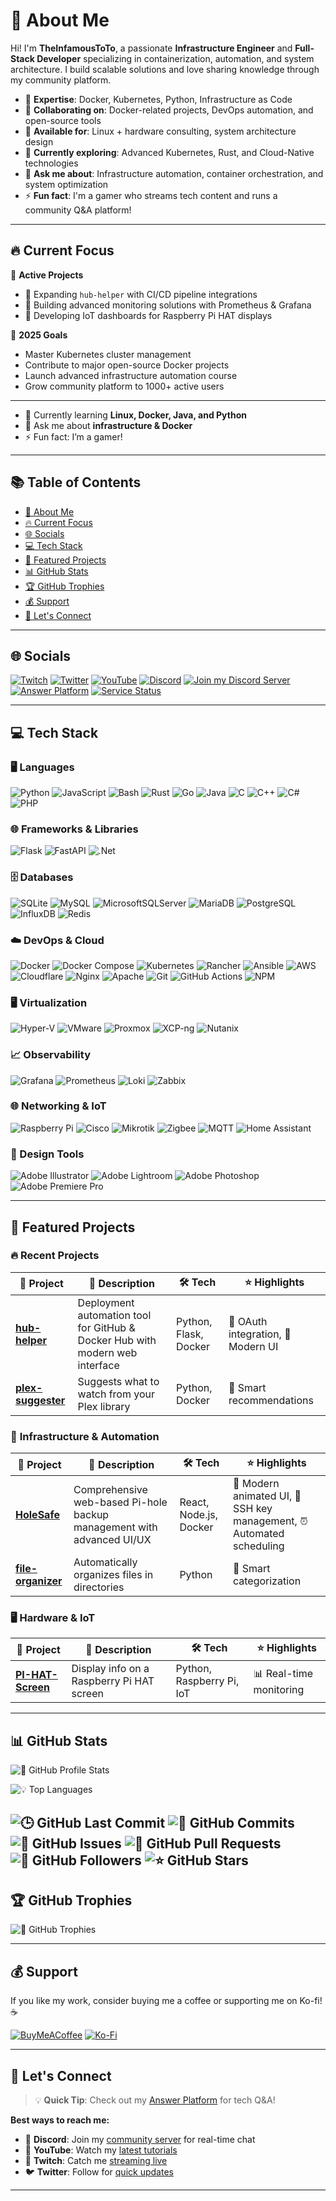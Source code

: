 # 💫 About Me

Hi! I'm **TheInfamousToTo**, a passionate **Infrastructure Engineer** and **Full-Stack Developer** specializing in containerization, automation, and system architecture. I build scalable solutions and love sharing knowledge through my community platform.

- 🚀 **Expertise**: Docker, Kubernetes, Python, Infrastructure as Code
- 💞️ **Collaborating on**: Docker-related projects, DevOps automation, and open-source tools
- 🤝 **Available for**: Linux + hardware consulting, system architecture design
- 🌱 **Currently exploring**: Advanced Kubernetes, Rust, and Cloud-Native technologies
- 💬 **Ask me about**: Infrastructure automation, container orchestration, and system optimization
- ⚡ **Fun fact**: I'm a gamer who streams tech content and runs a community Q&A platform!

---

## 🔥 Current Focus

🚧 **Active Projects**

- 🔨 Expanding `hub-helper` with CI/CD pipeline integrations
- 🔬 Building advanced monitoring solutions with Prometheus & Grafana
- 📱 Developing IoT dashboards for Raspberry Pi HAT displays

🎯 **2025 Goals**

- Master Kubernetes cluster management
- Contribute to major open-source Docker projects  
- Launch advanced infrastructure automation course
- Grow community platform to 1000+ active users

---

- 🌱 Currently learning **Linux, Docker, Java, and Python**
- 💬 Ask me about **infrastructure & Docker**
- ⚡ Fun fact: I’m a gamer!

---

## 📚 Table of Contents

- [💫 About Me](#-about-me)
- [🔥 Current Focus](#-current-focus)
- [🌐 Socials](#-socials)
- [💻 Tech Stack](#-tech-stack)
- [🚀 Featured Projects](#-featured-projects)
- [📊 GitHub Stats](#-github-stats)
- [🏆 GitHub Trophies](#-github-trophies)
- [💰 Support](#-support)
- [🤝 Let's Connect](#-lets-connect)

---

## 🌐 Socials

[![Twitch](https://img.shields.io/badge/Twitch-%239146FF.svg?logo=Twitch&logoColor=white)](https://twitch.tv/totostreamz)
[![Twitter](https://img.shields.io/badge/Twitter-%231DA1F2.svg?logo=Twitter&logoColor=white)](https://twitter.com/alsatrawitweets)
[![YouTube](https://img.shields.io/badge/YouTube-%23FF0000.svg?logo=YouTube&logoColor=white)](https://youtube.com/@TheInfamousToTo)
[![Discord](https://img.shields.io/badge/Discord-%237289DA.svg?logo=discord&logoColor=white)](https://discord.com/users/180424122596065280)
[![Join my Discord Server](https://img.shields.io/badge/Server-Join%20Community-%237289DA?logo=discord&logoColor=white)](https://discord.gg/CXqpB7gGsB)
[![Answer Platform](https://img.shields.io/badge/Answer%20Platform-Ask%20%26%20Answer-%23007ACC?logo=google-forms&logoColor=white)](https://answer.satrawi.cc/)
[![Service Status](https://img.shields.io/badge/Service%20Status-Check%20Uptime-%2300C851?logo=statuspage&logoColor=white)](https://up.satrawi.cc/status/public)

<!--
  Added: 
  [![Answer Platform](https://img.shields.io/badge/Answer%20Platform-Ask%20%26%20Answer-%23007ACC?logo=google-forms&logoColor=white)](https://answer.satrawi.cc/)
  Description: It's a platform where you can ask questions and got them answered by the community.
-->

---

## 💻 Tech Stack

### 🖥️ Languages

![Python](https://img.shields.io/badge/python-3670A0?style=plastic&logo=python&logoColor=ffdd54)
![JavaScript](https://img.shields.io/badge/javascript-%23323330.svg?style=plastic&logo=javascript&logoColor=%23F7DF1E)
![Bash](https://img.shields.io/badge/bash-%23121011.svg?style=plastic&logo=gnu-bash&logoColor=white)
![Rust](https://img.shields.io/badge/rust-%23000000.svg?style=plastic&logo=rust&logoColor=white)
![Go](https://img.shields.io/badge/go-%2300ADD8.svg?style=plastic&logo=go&logoColor=white)
![Java](https://img.shields.io/badge/java-%23ED8B00.svg?style=plastic&logo=java&logoColor=white)
![C](https://img.shields.io/badge/c-%2300599C.svg?style=plastic&logo=c&logoColor=white)
![C++](https://img.shields.io/badge/c++-%2300599C.svg?style=plastic&logo=c%2B%2B&logoColor=white)
![C#](https://img.shields.io/badge/c%23-%23239120.svg?style=plastic&logo=c-sharp&logoColor=white)
![PHP](https://img.shields.io/badge/php-%23777BB4.svg?style=plastic&logo=php&logoColor=white)

### 🌐 Frameworks & Libraries

![Flask](https://img.shields.io/badge/flask-%23000.svg?style=plastic&logo=flask&logoColor=white)
![FastAPI](https://img.shields.io/badge/FastAPI-005571?style=plastic&logo=fastapi)
![.Net](https://img.shields.io/badge/.NET-5C2D91?style=plastic&logo=.net&logoColor=white)

### 🗄️ Databases

![SQLite](https://img.shields.io/badge/sqlite-%2307405e.svg?style=plastic&logo=sqlite&logoColor=white)
![MySQL](https://img.shields.io/badge/mysql-%2300f.svg?style=plastic&logo=mysql&logoColor=white)
![MicrosoftSQLServer](https://img.shields.io/badge/Microsoft%20SQL%20Sever-CC2927?style=plastic&logo=microsoft%20sql%20server&logoColor=white)
![MariaDB](https://img.shields.io/badge/MariaDB-003545?style=plastic&logo=mariadb&logoColor=white)
![PostgreSQL](https://img.shields.io/badge/postgresql-%23336791.svg?style=plastic&logo=postgresql&logoColor=white)
![InfluxDB](https://img.shields.io/badge/influxdb-%2300ADEF.svg?style=plastic&logo=influxdb&logoColor=white)
![Redis](https://img.shields.io/badge/redis-%23DD0031.svg?style=plastic&logo=redis&logoColor=white)

### ☁️ DevOps & Cloud

![Docker](https://img.shields.io/badge/docker-%230db7ed.svg?style=plastic&logo=docker&logoColor=white)
![Docker Compose](https://img.shields.io/badge/docker--compose-%230db7ed.svg?style=plastic&logo=docker&logoColor=white)
![Kubernetes](https://img.shields.io/badge/kubernetes-%23326ce5.svg?style=plastic&logo=kubernetes&logoColor=white)
![Rancher](https://img.shields.io/badge/rancher-%230075A8.svg?style=plastic&logo=rancher&logoColor=white)
![Ansible](https://img.shields.io/badge/ansible-%231A1918.svg?style=plastic&logo=ansible&logoColor=white)
![AWS](https://img.shields.io/badge/AWS-%23FF9900.svg?style=plastic&logo=amazon-aws&logoColor=white)
![Cloudflare](https://img.shields.io/badge/Cloudflare-F38020?style=plastic&logo=Cloudflare&logoColor=white)
![Nginx](https://img.shields.io/badge/nginx-%23009639.svg?style=plastic&logo=nginx&logoColor=white)
![Apache](https://img.shields.io/badge/apache-%23D42029.svg?style=plastic&logo=apache&logoColor=white)
![Git](https://img.shields.io/badge/git-%23F05033.svg?style=plastic&logo=git&logoColor=white)
![GitHub Actions](https://img.shields.io/badge/github%20actions-%232671E5.svg?style=plastic&logo=githubactions&logoColor=white)
![NPM](https://img.shields.io/badge/NPM-%23000000.svg?style=plastic&logo=npm&logoColor=white)

### 🖥️ Virtualization

![Hyper-V](https://img.shields.io/badge/Hyper--V-0078D7?style=plastic&logo=windows&logoColor=white)
![VMware](https://img.shields.io/badge/VMware-607078?style=plastic&logo=vmware&logoColor=white)
![Proxmox](https://img.shields.io/badge/Proxmox-EE7200?style=plastic&logo=proxmox&logoColor=white)
![XCP-ng](https://img.shields.io/badge/XCP--ng-0066CC?style=plastic&logo=xcp-ng&logoColor=white)
![Nutanix](https://img.shields.io/badge/Nutanix-024DA1?style=plastic&logo=nutanix&logoColor=white)

### 📈 Observability

![Grafana](https://img.shields.io/badge/grafana-F46800?style=plastic&logo=grafana&logoColor=white)
![Prometheus](https://img.shields.io/badge/prometheus-E6522C?style=plastic&logo=prometheus&logoColor=white)
![Loki](https://img.shields.io/badge/loki-0A0A0A?style=plastic&logo=loki&logoColor=white)
![Zabbix](https://img.shields.io/badge/zabbix-DC382D?style=plastic&logo=zabbix&logoColor=white)

### 🌐 Networking & IoT

![Raspberry Pi](https://img.shields.io/badge/-RaspberryPi-C51A4A?style=plastic&logo=Raspberry-Pi)
![Cisco](https://img.shields.io/badge/cisco-1BA0D7?style=plastic&logo=cisco&logoColor=white)
![Mikrotik](https://img.shields.io/badge/mikrotik-FF6600?style=plastic&logo=mikrotik&logoColor=white)
![Zigbee](https://img.shields.io/badge/zigbee-EB0443?style=plastic&logo=zigbee&logoColor=white)
![MQTT](https://img.shields.io/badge/mqtt-660066?style=plastic&logo=mqtt&logoColor=white)
![Home Assistant](https://img.shields.io/badge/home%20assistant-41BDF5?style=plastic&logo=home-assistant&logoColor=white)

### 🎨 Design Tools

![Adobe Illustrator](https://img.shields.io/badge/adobeillustrator-%23FF9A00.svg?style=plastic&logo=adobeillustrator&logoColor=white)
![Adobe Lightroom](https://img.shields.io/badge/Adobe%20Lightroom-31A8FF.svg?style=plastic&logo=Adobe%20Lightroom&logoColor=white)
![Adobe Photoshop](https://img.shields.io/badge/adobephotoshop-%2331A8FF.svg?style=plastic&logo=adobephotoshop&logoColor=white)
![Adobe Premiere Pro](https://img.shields.io/badge/Adobe%20Premiere%20Pro-9999FF.svg?style=plastic&logo=Adobe%20Premiere%20Pro&logoColor=white)

---

## 🚀 Featured Projects

### 🔥 **Recent Projects**

| 🚩 Project | 📝 Description | 🛠️ Tech | ⭐ Highlights |
| ------- | ----------- | ---- | ---- |
| [**hub-helper**](https://github.com/TheInfamousToTo/hub-helper) | Deployment automation tool for GitHub & Docker Hub with modern web interface | Python, Flask, Docker | 🔐 OAuth integration, 🎨 Modern UI |
| [**plex-suggester**](https://github.com/TheInfamousToTo/plex-suggester) | Suggests what to watch from your Plex library | Python, Docker | 🤖 Smart recommendations |

### 🔧 **Infrastructure & Automation**

| 🚩 Project | 📝 Description | 🛠️ Tech | ⭐ Highlights |
| ------- | ----------- | ---- | ---- |
| [**HoleSafe**](https://github.com/TheInfamousToTo/HoleSafe) | Comprehensive web-based Pi-hole backup management with advanced UI/UX | React, Node.js, Docker | 🎨 Modern animated UI, 🔐 SSH key management, ⏰ Automated scheduling |
| [**file-organizer**](https://github.com/TheInfamousToTo/file-organizer) | Automatically organizes files in directories | Python | 🔄 Smart categorization |

### 🖥️ **Hardware & IoT**

| 🚩 Project | 📝 Description | 🛠️ Tech | ⭐ Highlights |
| ------- | ----------- | ---- | ---- |
| [**PI-HAT-Screen**](https://github.com/TheInfamousToTo/PI-HAT-Screen) | Display info on a Raspberry Pi HAT screen | Python, Raspberry Pi, IoT | 📊 Real-time monitoring |

---

## 📊 GitHub Stats

![🐙 GitHub Profile Stats](https://github-readme-stats.vercel.app/api?username=TheInfamousToTo&show_icons=true&theme=dark&hide_border=false&count_private=true)

![💡 Top Languages](https://github-readme-stats.vercel.app/api/top-langs/?username=TheInfamousToTo&theme=dark&hide_border=false&include_all_commits=true&count_private=true&layout=compact)

![🕒 GitHub Last Commit](https://img.shields.io/github/last-commit/TheInfamousToTo/TheInfamousToTo?style=flat-square&color=blue)
![📅 GitHub Commits](https://img.shields.io/github/commit-activity/m/TheInfamousToTo/TheInfamousToTo?style=flat-square&color=blue)
![🐞 GitHub Issues](https://img.shields.io/github/issues/TheInfamousToTo/TheInfamousToTo?style=flat-square&color=blue)
![🔀 GitHub Pull Requests](https://img.shields.io/github/issues-pr/TheInfamousToTo/TheInfamousToTo?style=flat-square&color=blue)
![👥 GitHub Followers](https://img.shields.io/github/followers/TheInfamousToTo?style=social)
![⭐ GitHub Stars](https://img.shields.io/github/stars/TheInfamousToTo?style=social)
---

## 🏆 GitHub Trophies

![🏅 GitHub Trophies](https://github-profile-trophy.vercel.app/?username=TheInfamousToTo&theme=discord&no-frame=false&no-bg=false&margin-w=4)


---

## 💰 Support

If you like my work, consider buying me a coffee or supporting me on Ko-fi! ☕

[![BuyMeACoffee](https://img.shields.io/badge/Buy%20Me%20a%20Coffee-ffdd00?style=for-the-badge&logo=buy-me-a-coffee&logoColor=black)](https://buymeacoffee.com/TheInfamousToTo)
[![Ko-Fi](https://img.shields.io/badge/Ko--fi-F16061?style=for-the-badge&logo=ko-fi&logoColor=white)](https://ko-fi.com/theinfamoustoto)

---

## 🤝 Let's Connect

> 💡 **Quick Tip**: Check out my [Answer Platform](https://answer.satrawi.cc/) for tech Q&A!

**Best ways to reach me:**

- 💬 **Discord**: Join my [community server](https://discord.gg/CXqpB7gGsB) for real-time chat
- 🎥 **YouTube**: Watch my [latest tutorials](https://youtube.com/@TheInfamousToTo)
- 🔴 **Twitch**: Catch me [streaming live](https://twitch.tv/totostreamz)
- 🐦 **Twitter**: Follow for [quick updates](https://twitter.com/alsatrawitweets)

---

<!-- Proudly created with GPRM ( https://gprm.itsvg.in ) -->

